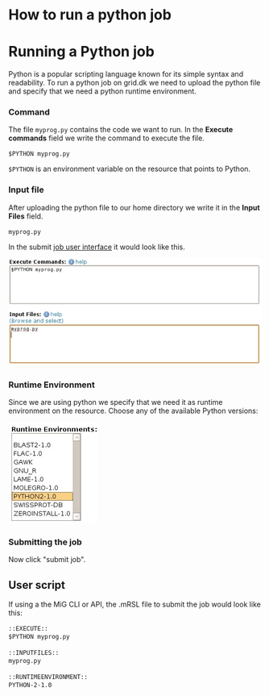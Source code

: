 # How to run a python job

# Running a Python job

Python is a popular scripting language known for its simple syntax and readability. To run a python job on grid.dk we need to upload the python file and specify that we need a python runtime environment.

### Command

The file `myprog.py` contains the code we want to run. In the **Execute commands** field we write the command to execute the file.

```
$PYTHON myprog.py
```

`$PYTHON` is an environment variable on the resource that points to Python.

### Input file

After uploading the python file to our home directory we write it in the **Input Files** field.

```
myprog.py
```

In the submit <a href="https://portal.grid.dk/cgi-bin/submitjob.py">job user interface</a> it would look like this.

![](images/simple_job_python.jpg)

### Runtime Environment

Since we are using python we specify that we need it as runtime environment on the resource. Choose any of the available Python versions:

![](images/refmatch_selectRE.jpg)

### Submitting the job

Now click "submit job".


## User script

If using a the MiG CLI or API, the .mRSL file to submit the job would look like this:

```
::EXECUTE::
$PYTHON myprog.py

::INPUTFILES::
myprog.py

::RUNTIMEENVIRONMENT::
PYTHON-2-1.0

```
